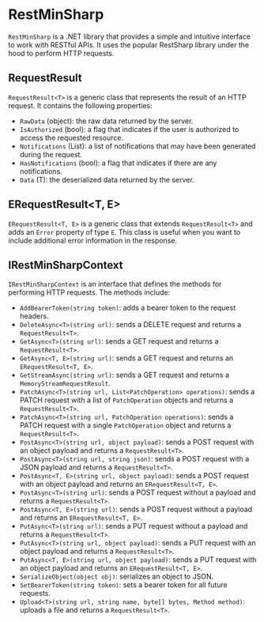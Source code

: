 # RestMinSharp

`RestMinSharp` is a .NET library that provides a simple and intuitive interface to work with RESTful APIs. It uses the popular RestSharp library under the hood to perform HTTP requests.

## RequestResult<T>

`RequestResult<T>` is a generic class that represents the result of an HTTP request. It contains the following properties:

- `RawData` (object): the raw data returned by the server.
- `IsAuthorized` (bool): a flag that indicates if the user is authorized to access the requested resource.
- `Notifications` (List<Notification>): a list of notifications that may have been generated during the request.
- `HasNotifications` (bool): a flag that indicates if there are any notifications.
- `Data` (T): the deserialized data returned by the server.

## ERequestResult<T, E>

`ERequestResult<T, E>` is a generic class that extends `RequestResult<T>` and adds an `Error` property of type `E`. This class is useful when you want to include additional error information in the response.

## IRestMinSharpContext

`IRestMinSharpContext` is an interface that defines the methods for performing HTTP requests. The methods include:

- `AddBearerToken(string token)`: adds a bearer token to the request headers.
- `DeleteAsync<T>(string url)`: sends a DELETE request and returns a `RequestResult<T>`.
- `GetAsync<T>(string url)`: sends a GET request and returns a `RequestResult<T>`.
- `GetAsync<T, E>(string url)`: sends a GET request and returns an `ERequestResult<T, E>`.
- `GetStreamAsync(string url)`: sends a GET request and returns a `MemoryStreamRequestResult`.
- `PatchAsync<T>(string url, List<PatchOperation> operations)`: sends a PATCH request with a list of `PatchOperation` objects and returns a `RequestResult<T>`.
- `PatchAsync<T>(string url, PatchOperation operations)`: sends a PATCH request with a single `PatchOperation` object and returns a `RequestResult<T>`.
- `PostAsync<T>(string url, object payload)`: sends a POST request with an object payload and returns a `RequestResult<T>`.
- `PostAsync<T>(string url, string json)`: sends a POST request with a JSON payload and returns a `RequestResult<T>`.
- `PostAsync<T, E>(string url, object payload)`: sends a POST request with an object payload and returns an `ERequestResult<T, E>`.
- `PostAsync<T>(string url)`: sends a POST request without a payload and returns a `RequestResult<T>`.
- `PostAsync<T, E>(string url)`: sends a POST request without a payload and returns an `ERequestResult<T, E>`.
- `PutAsync<T>(string url)`: sends a PUT request without a payload and returns a `RequestResult<T>`.
- `PutAsync<T>(string url, object payload)`: sends a PUT request with an object payload and returns a `RequestResult<T>`.
- `PutAsync<T, E>(string url, object payload)`: sends a PUT request with an object payload and returns an `ERequestResult<T, E>`.
- `SerializeObject(object obj)`: serializes an object to JSON.
- `SetBearerToken(string token)`: sets a bearer token for all future requests.
- `Upload<T>(string url, string name, byte[] bytes, Method method)`: uploads a file and returns a `RequestResult<T>`.

